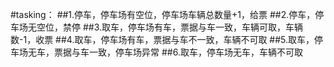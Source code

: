 #tasking：
##1.停车，停车场有空位，停车场车辆总数量+1，给票
##2.停车，停车场无空位，禁停
##3.取车，停车场有车，票据与车一致，车辆可取，车辆数-1，收票
##4.取车，停车场有车，票据与车不一致，车辆不可取
##5.取车，停车场无车，票据与车一致，停车场异常
##6.取车，停车场无车，车辆不可取